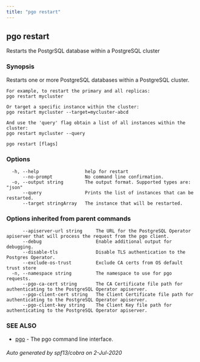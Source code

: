 ```yaml
---
title: "pgo restart"
---
```

## pgo restart

Restarts the PostgrSQL database within a PostgreSQL cluster

### Synopsis

Restarts one or more PostgreSQL databases within a PostgreSQL cluster.
	
	For example, to restart the primary and all replicas:
	pgo restart mycluster

	Or target a specific instance within the cluster:
	pgo restart mycluster --target=mycluster-abcd
	
	And use the 'query' flag obtain a list of all instances within the cluster:
	pgo restart mycluster --query

```
pgo restart [flags]
```

### Options

```
  -h, --help                 help for restart
      --no-prompt            No command line confirmation.
  -o, --output string        The output format. Supported types are: "json"
      --query                Prints the list of instances that can be restarted.
      --target stringArray   The instance that will be restarted.
```

### Options inherited from parent commands

```
      --apiserver-url string     The URL for the PostgreSQL Operator apiserver that will process the request from the pgo client.
      --debug                    Enable additional output for debugging.
      --disable-tls              Disable TLS authentication to the Postgres Operator.
      --exclude-os-trust         Exclude CA certs from OS default trust store
  -n, --namespace string         The namespace to use for pgo requests.
      --pgo-ca-cert string       The CA Certificate file path for authenticating to the PostgreSQL Operator apiserver.
      --pgo-client-cert string   The Client Certificate file path for authenticating to the PostgreSQL Operator apiserver.
      --pgo-client-key string    The Client Key file path for authenticating to the PostgreSQL Operator apiserver.
```

### SEE ALSO

* [pgo](/pgo-client/reference/pgo/)	 - The pgo command line interface.

###### Auto generated by spf13/cobra on 2-Jul-2020
